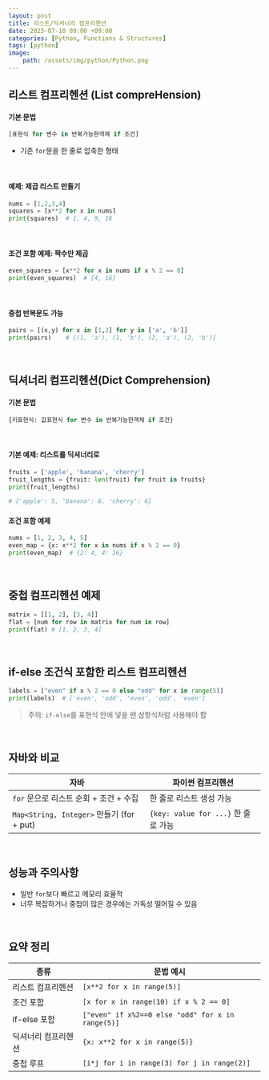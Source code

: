 ```yaml
---
layout: post
title: 리스트/딕셔너리 컴프리헨션
date: 2025-07-10 09:00 +09:00
categories: [Python, Functions & Structures]
tags: [python]
image:
    path: /assets/img/python/Python.png
---
```


## 리스트 컴프리헨션 (List compreHension)

#### 기본 문법

```python
[표현식 for 변수 in 반복가능한객체 if 조건]
```

- 기존 `for`문을 한 줄로 압축한 형태

<br>

#### 예제: 제곱 리스트 만들기

```python
nums = [1,2,3,4]
squares = [x**2 for x in nums]
print(squares)  # 1, 4, 9, 16
```

<br>

#### 조건 포함 예제: 짝수만 제곱

```python
even_squares = [x**2 for x in nums if x % 2 == 0]
print(even_squares)  # [4, 16]
```

<br>

#### 중첩 반복문도 가능

```python
pairs = [(x,y) for x in [1,2] for y in ['a', 'b']]
print(pairs)    # [(1, 'a'), (1, 'b'), (2, 'a'), (2, 'b')]
```

<br>

## 딕셔너리 컴프리헨션(Dict Comprehension)

#### 기본 문법

```python
{키표현식: 값표현식 for 변수 in 반복가능한객체 if 조건}
```

<br>

#### 기본 예제: 리스트를 딕셔너리로

```python
fruits = ['apple', 'banana', 'cherry']
fruit_lengths = {fruit: len(fruit) for fruit in fruits}
print(fruit_lengths)

# {'apple': 5, 'banana': 6. 'cherry': 6}
```

#### 조건 포함 예제

```python
nums = [1, 2, 3, 4, 5]
even_map = {x: x**2 for x in nums if x % 2 == 0}
print(even_map)  # {2: 4, 4: 16}
```

<br>

## 중첩 컴프리헨션 예제

```python 
matrix = [[1, 2], [3, 4]]
flat = [num for row in matrix for num in row]
print(flat) # [1, 2, 3, 4]
```

<br>

## if-else 조건식 포함한 리스트 컴프리헨션

```python
labels = ["even" if x % 2 == 0 else "odd" for x in range(5)]
print(labels)  # ['even', 'odd', 'even', 'odd', 'even']
```

> 주의: `if-else`를 표현식 안에 넣을 땐 삼항식처럼 사용해야 함

<br>

## 자바와 비교

| 자바                                     | 파이썬 컴프리헨션                      |
| -------------------------------------- | ------------------------------ |
| `for` 문으로 리스트 순회 + 조건 + 수집             | 한 줄로 리스트 생성 가능                 |
| `Map<String, Integer>` 만들기 (for + put) | `{key: value for ...}` 한 줄로 가능 |

<br>

## 성능과 주의사항

- 일반 `for`보다 빠르고 메모리 효율적
- 너무 복잡하거나 중첩이 많은 경우에는 가독성 떨어질 수 있음

<br>

## 요약 정리

| 종류         | 문법 예시                                             |
| ---------- | ------------------------------------------------- |
| 리스트 컴프리헨션  | `[x**2 for x in range(5)]`                        |
| 조건 포함      | `[x for x in range(10) if x % 2 == 0]`            |
| if-else 포함 | `["even" if x%2==0 else "odd" for x in range(5)]` |
| 딕셔너리 컴프리헨션 | `{x: x**2 for x in range(5)}`                     |
| 중첩 루프      | `[i*j for i in range(3) for j in range(2)]`       |
